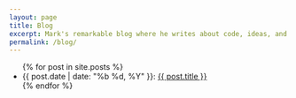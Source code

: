 ```yaml
---
layout: page
title: Blog
excerpt: Mark's remarkable blog where he writes about code, ideas, and other musings.
permalink: /blog/
---
```

<div class="container">
    <ul class="post-list">
        {% for post in site.posts %}
            <li>
                <span class="post-meta">
                    {{ post.date | date: "%b %d, %Y" }}:
                </span>
                <span class="post-title">
                    <a class="post-link" href="{{ post.url | prepend: site.baseurl }}">
                        {{ post.title }}
                    </a>
                </span>
            </li>
        {% endfor %}
    </ul>
</div>
